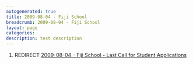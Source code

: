 ```yaml
---
autogenerated: true
title: 2009-08-04 - Fiji School
breadcrumb: 2009-08-04 - Fiji School
layout: page
categories: 
description: test description
---
```


1.  REDIRECT [2009-08-04 - Fiji School - Last Call for Student Applications](2009-08-04_-_Fiji_School_-_Last_Call_for_Student_Applications )
